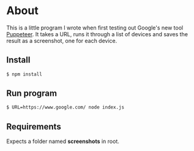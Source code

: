 # About

This is a little program I wrote when first testing out Google's new tool [Puppeteer](https://developers.google.com/web/tools/puppeteer/).
It takes a URL, runs it through a list of devices and saves the result as a screenshot, one for each device.

## Install

```sh
$ npm install
```

## Run program

```sh
$ URL=https://www.google.com/ node index.js
```

## Requirements

Expects a folder named **screenshots** in root.
